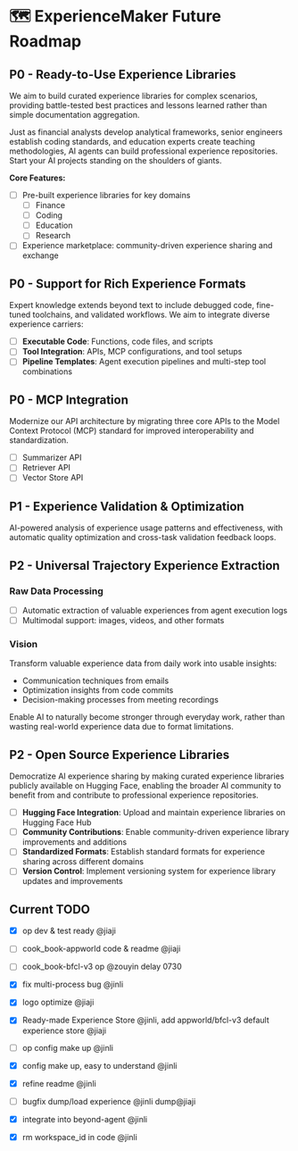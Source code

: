 # 🗺️ ExperienceMaker Future Roadmap

## P0 - Ready-to-Use Experience Libraries

We aim to build curated experience libraries for complex scenarios, providing battle-tested best practices and lessons learned rather than simple documentation aggregation.

Just as financial analysts develop analytical frameworks, senior engineers establish coding standards, and education experts create teaching methodologies, AI agents can build professional experience repositories. Start your AI projects standing on the shoulders of giants.

**Core Features:**

- [ ] Pre-built experience libraries for key domains
    - [ ] Finance
    - [ ] Coding
    - [ ] Education
    - [ ] Research
- [ ] Experience marketplace: community-driven experience sharing and exchange

## P0 - Support for Rich Experience Formats

Expert knowledge extends beyond text to include debugged code, fine-tuned toolchains, and validated workflows. We aim to integrate diverse experience carriers:

- [ ] **Executable Code**: Functions, code files, and scripts
- [ ] **Tool Integration**: APIs, MCP configurations, and tool setups
- [ ] **Pipeline Templates**: Agent execution pipelines and multi-step tool combinations

## P0 - MCP Integration

Modernize our API architecture by migrating three core APIs to the Model Context Protocol (MCP) standard for improved interoperability and standardization.

- [ ] Summarizer API
- [ ] Retriever API
- [ ] Vector Store API

## P1 - Experience Validation & Optimization

AI-powered analysis of experience usage patterns and effectiveness, with automatic quality optimization and cross-task validation feedback loops.

## P2 - Universal Trajectory Experience Extraction

### Raw Data Processing
- [ ] Automatic extraction of valuable experiences from agent execution logs
- [ ] Multimodal support: images, videos, and other formats

### Vision
Transform valuable experience data from daily work into usable insights:
- Communication techniques from emails
- Optimization insights from code commits
- Decision-making processes from meeting recordings

Enable AI to naturally become stronger through everyday work, rather than wasting real-world experience data due to format limitations.

## P2 - Open Source Experience Libraries

Democratize AI experience sharing by making curated experience libraries publicly available on Hugging Face, enabling the broader AI community to benefit from and contribute to professional experience repositories.

- [ ] **Hugging Face Integration**: Upload and maintain experience libraries on Hugging Face Hub
- [ ] **Community Contributions**: Enable community-driven experience library improvements and additions
- [ ] **Standardized Formats**: Establish standard formats for experience sharing across different domains
- [ ] **Version Control**: Implement versioning system for experience library updates and improvements

## Current TODO

- [x] op dev & test ready @jiaji
- [ ] cook_book-appworld code & readme @jiaji
- [ ] cook_book-bfcl-v3 op @zouyin delay 0730
- [x] fix multi-process bug @jinli
- [x] logo optimize @jiaji
- [x] Ready-made Experience Store @jinli, add appworld/bfcl-v3 default experience store @jiaji
- [ ] op config make up @jinli
- [x] config make up, easy to understand @jinli
- [x] refine readme @jinli
- [ ] bugfix dump/load experience @jinli dump@jiaji

- [x] integrate into beyond-agent @jinli
- [x] rm workspace_id in code @jinli
